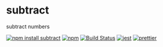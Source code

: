 # subtract

subtract numbers

[![npm install subtract](https://img.shields.io/badge/npm%20install-subtract-ff69b4.svg)](https://runkit.com/npm/subtract)
[![npm](https://img.shields.io/npm/v/subtract.svg)](https://www.npmjs.com/package/subtract)
[![Build Status](https://travis-ci.org/stawberri/subtract.svg?branch=master)](https://travis-ci.org/stawberri/subtract)
[![jest](https://facebook.github.io/jest/img/jest-badge.svg)](https://github.com/facebook/jest)
[![prettier](https://img.shields.io/badge/code_style-prettier-1a2a33.svg)](https://github.com/prettier/prettier)
